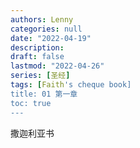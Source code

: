 ```yaml
---
authors: Lenny
categories: null
date: "2022-04-19"
description: 
draft: false
lastmod: "2022-04-26"
series: [圣经]
tags: [Faith's cheque book]
title: 01 第一章
toc: true
---
```

撒迦利亚书
<!--more-->


